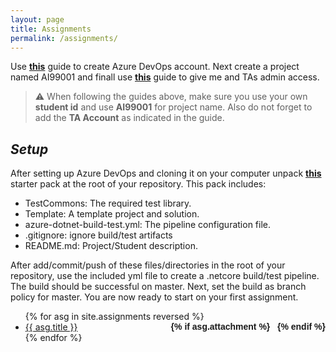 ```yaml
---
layout: page
title: Assignments
permalink: /assignments/
---
```


Use [**this**](../static_files/docs/AzureDevOpsAccount.pdf) guide to create Azure DevOps account. Next create a project named AI99001 and finall use [**this**](../static_files/docs/AdminAccess.pdf) guide to give me and TAs admin access.  

> ⚠ When following the guides above, make sure you use your own **student id** and use **AI99001** for project name. Also do not forget to add the **TA Account** as indicated in the guide.

## *Setup*
After setting up Azure DevOps and cloning it on your computer unpack [**this**](../static_files/assignments/AI99001.rar) starter pack at the root of your repository. This pack includes:
* TestCommons\: The required test library.
* Template\: A template project and solution.
* azure-dotnet-build-test.yml: The pipeline configuration file.
* .gitignore: ignore build/test artifacts
* README.md: Project/Student description.

After add/commit/push of these files/directories in the root of your repository, use the included yml file to create a .netcore build/test pipeline. The build should be successful on master. Next, set the build as branch policy for master. You are now ready to start on your first assignment.


<ul id="archive">
{% for asg in site.assignments reversed %}
      <li class="archiveposturl" style="background: transparent">
        <span><a href="{{ asg.url | prepend: site.baseurl}}">{{ asg.title }}</a></span>
<strong style="font-size:100%; font-family: 'Titillium Web', sans-serif; float:right">
<a title="Download problems (pdf)" href="{{ asg.pdf | prepend: site.baseurl }}"><i class="fas fa-file-pdf"></i></a> 
{% if asg.attachment %}
&nbsp; <a title="Download attachments (zip)" href="{{ asg.attachment | prepend: site.baseurl }}"><i class="fas fa-file-archive"></i></a>
{% endif %}
</strong> 
      </li>
{% endfor %}
</ul>